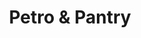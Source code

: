 ---
title: "Petro & Pantry"
url: /grand-rapids/petro-and-pantry-east-beltline-avenue-northeast-2/
shop: convenience
---